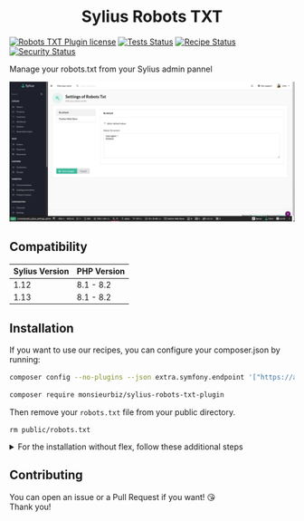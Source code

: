 <h1 align="center">Sylius Robots TXT</h1>

[![Robots TXT Plugin license](https://img.shields.io/github/license/monsieurbiz/SyliusRobotsTxtPlugin?public)](https://github.com/monsieurbiz/SyliusRobotsTxtPlugin/blob/master/LICENSE.txt)
[![Tests Status](https://img.shields.io/github/actions/workflow/status/monsieurbiz/SyliusRobotsTxtPlugin/tests.yaml?branch=master&logo=github)](https://github.com/monsieurbiz/SyliusRobotsTxtPlugin/actions?query=workflow%3ATests)
[![Recipe Status](https://img.shields.io/github/actions/workflow/status/monsieurbiz/SyliusRobotsTxtPlugin/recipe.yaml?branch=master&label=recipes&logo=github)](https://github.com/monsieurbiz/SyliusRobotsTxtPlugin/actions?query=workflow%3ASecurity)
[![Security Status](https://img.shields.io/github/actions/workflow/status/monsieurbiz/SyliusRobotsTxtPlugin/security.yaml?branch=master&label=security&logo=github)](https://github.com/monsieurbiz/SyliusRobotsTxtPlugin/actions?query=workflow%3ASecurity)

Manage your robots.txt from your Sylius admin pannel

![Demo of the settings form to manage robots.txt content](docs/images/demo.jpg)

## Compatibility

| Sylius Version | PHP Version |
|---|---|
| 1.12 | 8.1 - 8.2 |
| 1.13 | 8.1 - 8.2 |

## Installation

If you want to use our recipes, you can configure your composer.json by running:

```bash
composer config --no-plugins --json extra.symfony.endpoint '["https://api.github.com/repos/monsieurbiz/symfony-recipes/contents/index.json?ref=flex/master","flex://defaults"]'
```

```bash
composer require monsieurbiz/sylius-robots-txt-plugin
```

Then remove your `robots.txt` file from your public directory.
```
rm public/robots.txt
```

<details><summary>For the installation without flex, follow these additional steps</summary>
<p>

[Setup Settings Installation](https://github.com/monsieurbiz/SyliusSettingsPlugin/?tab=readme-ov-file#installation)

Change your `config/bundles.php` file to add this line for the plugin declaration:
```php
<?php

return [
    //..
    MonsieurBiz\SyliusRobotsTxtPlugin\MonsieurBizSyliusRobotsTxtPlugin::class => ['all' => true],
];  
```

Then create the config file in `config/packages/monsieurbiz_sylius_robots_txt_plugin.yaml` :

```yaml
imports:
    resource: '@MonsieurBizSyliusRobotsTxtPlugin/Resources/config/config.yaml'
```

Finally import the routes in `config/routes/monsieurbiz_sylius_robots_txt_plugin.yaml` : 

```yaml
monsieurbiz_robots_txt_render:
    path: /robots.txt
    methods: [ GET ]
    defaults:
        _controller: MonsieurBiz\SyliusRobotsTxtPlugin\Controller\RenderController
```

</p>
</details>

## Contributing

You can open an issue or a Pull Request if you want! 😘  
Thank you!
